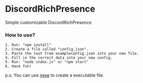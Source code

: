 # DiscordRichPresence
Simple customizable DiscordRichPresence

### How to use?

```
1. Run: "npm install"
2. Create a file called "config.json".
3. Paste the text from exampleconfig.json into your new file.
4. Fill in the correct data into your new config.
5. Run: "node index.js" or "npm start"
6. Have fun!
```

p.s. You can use [nexe](https://www.npmjs.com/package/nexe) to create a executable file.

